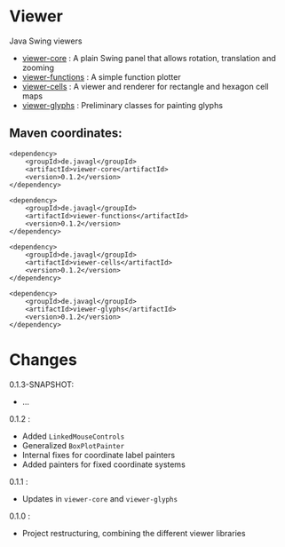 # Viewer

Java Swing viewers

- [viewer-core](/viewer-core) : A plain Swing panel that allows rotation, translation and zooming
- [viewer-functions](/viewer-functions) : A simple function plotter
- [viewer-cells](/viewer-cells) : A viewer and renderer for rectangle and hexagon cell maps
- [viewer-glyphs](/viewer-glyphs) : Preliminary classes for painting glyphs

## Maven coordinates:

    <dependency>
        <groupId>de.javagl</groupId>
        <artifactId>viewer-core</artifactId>
        <version>0.1.2</version>
    </dependency>

    <dependency>
        <groupId>de.javagl</groupId>
        <artifactId>viewer-functions</artifactId>
        <version>0.1.2</version>
    </dependency>

    <dependency>
        <groupId>de.javagl</groupId>
        <artifactId>viewer-cells</artifactId>
        <version>0.1.2</version>
    </dependency>

    <dependency>
        <groupId>de.javagl</groupId>
        <artifactId>viewer-glyphs</artifactId>
        <version>0.1.2</version>
    </dependency>


# Changes

0.1.3-SNAPSHOT: 
  * ...
 
0.1.2 :
  * Added `LinkedMouseControls`
  * Generalized `BoxPlotPainter`
  * Internal fixes for coordinate label painters
  * Added painters for fixed coordinate systems

0.1.1 :
  * Updates in `viewer-core` and `viewer-glyphs` 

0.1.0 :
  * Project restructuring, combining the different viewer libraries





